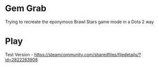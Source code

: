 # Gem Grab
Trying to recreate the eponymous Brawl Stars game mode in a Dota 2 way

# Play
Test Version - https://steamcommunity.com/sharedfiles/filedetails/?id=2822263908
